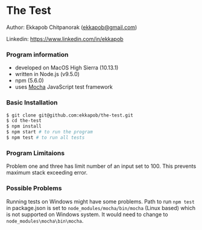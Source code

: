 # The Test
Author:  Ekkapob Chitpanorak (ekkapob@gmail.com)

Linkedin: https://www.linkedin.com/in/ekkapob

### Program information
- developed on MacOS High Sierra (10.13.1)
- written in Node.js (v9.5.0)
- npm (5.6.0)
- uses [Mocha](https://mochajs.org) JavaScript test framework

### Basic Installation
```sh
$ git clone git@github.com:ekkapob/the-test.git
$ cd the-test
$ npm install
$ npm start # to run the program
$ npm test # to run all tests
```

### Program Limitaions
Problem one and three has limit number of an input set to 100. This prevents maximum stack exceeding error.

### Possible Problems
Running tests on Windows might have some problems. Path to run `npm test` in package.json is set to `node_modules/mocha/bin/mocha` (Linux based) which is not supported on Windows system. It would need to change to `node_modules\mocha\bin\mocha`.
